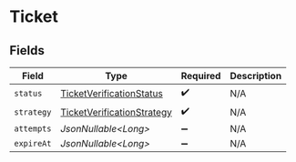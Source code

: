 # Ticket


## Fields

| Field                                                                               | Type                                                                                | Required                                                                            | Description                                                                         |
| ----------------------------------------------------------------------------------- | ----------------------------------------------------------------------------------- | ----------------------------------------------------------------------------------- | ----------------------------------------------------------------------------------- |
| `status`                                                                            | [TicketVerificationStatus](../../models/components/TicketVerificationStatus.md)     | :heavy_check_mark:                                                                  | N/A                                                                                 |
| `strategy`                                                                          | [TicketVerificationStrategy](../../models/components/TicketVerificationStrategy.md) | :heavy_check_mark:                                                                  | N/A                                                                                 |
| `attempts`                                                                          | *JsonNullable\<Long>*                                                               | :heavy_minus_sign:                                                                  | N/A                                                                                 |
| `expireAt`                                                                          | *JsonNullable\<Long>*                                                               | :heavy_minus_sign:                                                                  | N/A                                                                                 |